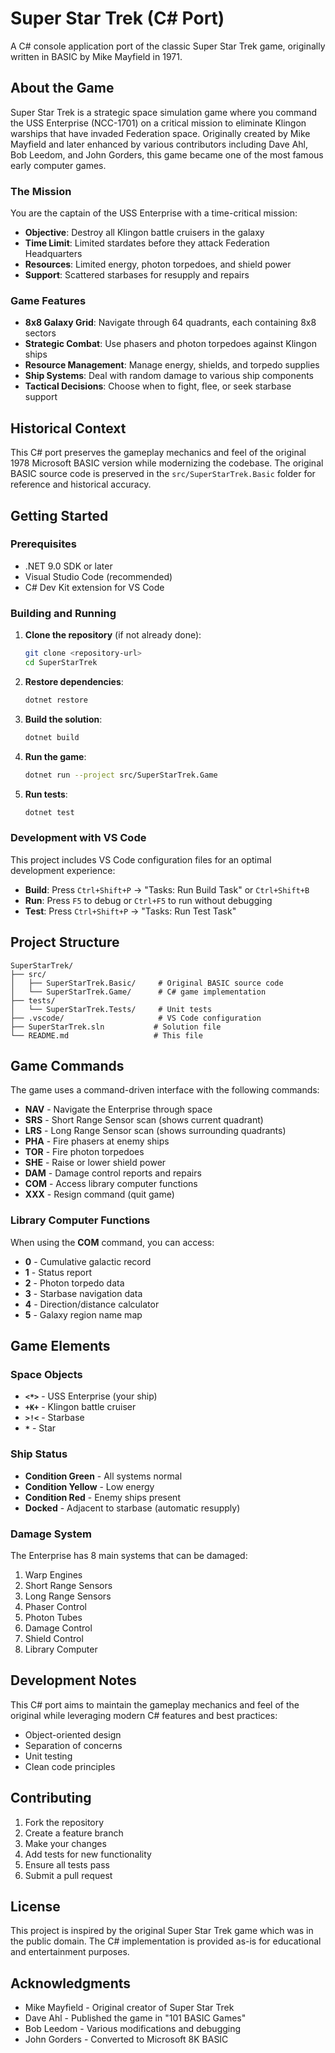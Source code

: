 # Super Star Trek (C# Port)

A C# console application port of the classic Super Star Trek game, originally written in BASIC by Mike Mayfield in 1971.

## About the Game

Super Star Trek is a strategic space simulation game where you command the USS Enterprise (NCC-1701) on a critical mission to eliminate Klingon warships that have invaded Federation space. Originally created by Mike Mayfield and later enhanced by various contributors including Dave Ahl, Bob Leedom, and John Gorders, this game became one of the most famous early computer games.

### The Mission

You are the captain of the USS Enterprise with a time-critical mission:
- **Objective**: Destroy all Klingon battle cruisers in the galaxy
- **Time Limit**: Limited stardates before they attack Federation Headquarters
- **Resources**: Limited energy, photon torpedoes, and shield power
- **Support**: Scattered starbases for resupply and repairs

### Game Features

- **8x8 Galaxy Grid**: Navigate through 64 quadrants, each containing 8x8 sectors
- **Strategic Combat**: Use phasers and photon torpedoes against Klingon ships
- **Resource Management**: Manage energy, shields, and torpedo supplies
- **Ship Systems**: Deal with random damage to various ship components
- **Tactical Decisions**: Choose when to fight, flee, or seek starbase support

## Historical Context

This C# port preserves the gameplay mechanics and feel of the original 1978 Microsoft BASIC version while modernizing the codebase. The original BASIC source code is preserved in the `src/SuperStarTrek.Basic` folder for reference and historical accuracy.

## Getting Started

### Prerequisites

- .NET 9.0 SDK or later
- Visual Studio Code (recommended)
- C# Dev Kit extension for VS Code

### Building and Running

1. **Clone the repository** (if not already done):
   ```bash
   git clone <repository-url>
   cd SuperStarTrek
   ```

2. **Restore dependencies**:
   ```bash
   dotnet restore
   ```

3. **Build the solution**:
   ```bash
   dotnet build
   ```

4. **Run the game**:
   ```bash
   dotnet run --project src/SuperStarTrek.Game
   ```

5. **Run tests**:
   ```bash
   dotnet test
   ```

### Development with VS Code

This project includes VS Code configuration files for an optimal development experience:

- **Build**: Press `Ctrl+Shift+P` → "Tasks: Run Build Task" or `Ctrl+Shift+B`
- **Run**: Press `F5` to debug or `Ctrl+F5` to run without debugging
- **Test**: Press `Ctrl+Shift+P` → "Tasks: Run Test Task"

## Project Structure

```
SuperStarTrek/
├── src/
│   ├── SuperStarTrek.Basic/     # Original BASIC source code
│   └── SuperStarTrek.Game/      # C# game implementation
├── tests/
│   └── SuperStarTrek.Tests/     # Unit tests
├── .vscode/                     # VS Code configuration
├── SuperStarTrek.sln           # Solution file
└── README.md                   # This file
```

## Game Commands

The game uses a command-driven interface with the following commands:

- **NAV** - Navigate the Enterprise through space
- **SRS** - Short Range Sensor scan (shows current quadrant)
- **LRS** - Long Range Sensor scan (shows surrounding quadrants)
- **PHA** - Fire phasers at enemy ships
- **TOR** - Fire photon torpedoes
- **SHE** - Raise or lower shield power
- **DAM** - Damage control reports and repairs
- **COM** - Access library computer functions
- **XXX** - Resign command (quit game)

### Library Computer Functions

When using the **COM** command, you can access:
- **0** - Cumulative galactic record
- **1** - Status report
- **2** - Photon torpedo data
- **3** - Starbase navigation data
- **4** - Direction/distance calculator
- **5** - Galaxy region name map

## Game Elements

### Space Objects
- **`<*>`** - USS Enterprise (your ship)
- **`+K+`** - Klingon battle cruiser
- **`>!<`** - Starbase
- **` * `** - Star

### Ship Status
- **Condition Green** - All systems normal
- **Condition Yellow** - Low energy
- **Condition Red** - Enemy ships present
- **Docked** - Adjacent to starbase (automatic resupply)

### Damage System
The Enterprise has 8 main systems that can be damaged:
1. Warp Engines
2. Short Range Sensors
3. Long Range Sensors
4. Phaser Control
5. Photon Tubes
6. Damage Control
7. Shield Control
8. Library Computer

## Development Notes

This C# port aims to maintain the gameplay mechanics and feel of the original while leveraging modern C# features and best practices:

- Object-oriented design
- Separation of concerns
- Unit testing
- Clean code principles

## Contributing

1. Fork the repository
2. Create a feature branch
3. Make your changes
4. Add tests for new functionality
5. Ensure all tests pass
6. Submit a pull request

## License

This project is inspired by the original Super Star Trek game which was in the public domain. The C# implementation is provided as-is for educational and entertainment purposes.

## Acknowledgments

- Mike Mayfield - Original creator of Super Star Trek
- Dave Ahl - Published the game in "101 BASIC Games"
- Bob Leedom - Various modifications and debugging
- John Gorders - Converted to Microsoft 8K BASIC
